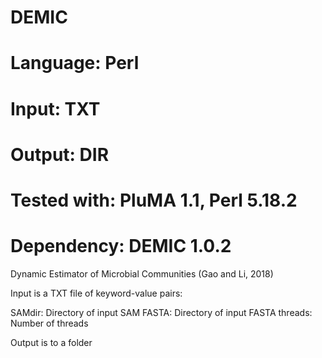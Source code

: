# DEMIC
# Language: Perl
# Input: TXT
# Output: DIR
# Tested with: PluMA 1.1,  Perl 5.18.2
# Dependency: DEMIC 1.0.2

Dynamic Estimator of Microbial Communities (Gao and Li, 2018) 

Input is a TXT file of keyword-value pairs:

SAMdir: Directory of input SAM
FASTA: Directory of input FASTA
threads: Number of threads

Output is to a folder
